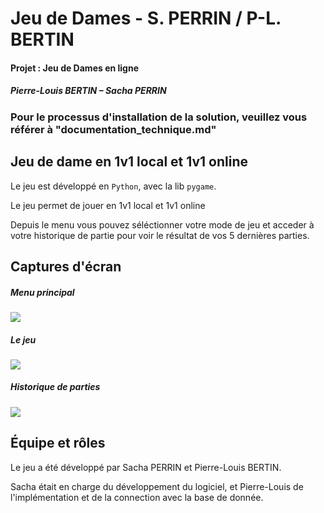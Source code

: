 # Jeu de Dames - S. PERRIN / P-L. BERTIN

#### Projet : Jeu de Dames en ligne

##### Pierre-Louis BERTIN – Sacha PERRIN 

### Pour le processus d'installation de la solution, veuillez vous référer à "documentation_technique.md"

## Jeu de dame en 1v1 local et 1v1 online

Le jeu est développé en ``Python``, avec la lib ``pygame``.

Le jeu permet de jouer en 1v1 local et 1v1 online

Depuis le menu vous pouvez séléctionner votre mode de jeu et acceder à votre historique de partie pour voir le résultat de vos 5 dernières parties.

## Captures d'écran

##### Menu principal
![](https://i.imgur.com/Pmrktu5.png)

##### Le jeu
![](https://i.imgur.com/LI2LjEx.png)

##### Historique de parties
![](https://i.imgur.com/aBupdtk.png)


## Équipe et rôles
Le jeu a été développé par Sacha PERRIN et Pierre-Louis BERTIN.

Sacha était en charge du développement du logiciel, et Pierre-Louis de l'implémentation et de la connection avec la base de donnée.


